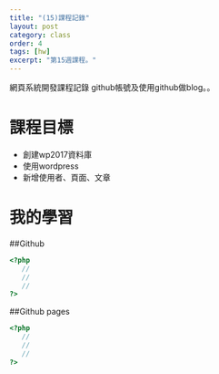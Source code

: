 ```yaml
---
title: "(15)課程記錄"
layout: post
category: class
order: 4
tags: [hw]
excerpt: "第15週課程。"
---
```

網頁系統開發課程記錄
github帳號及使用github做blog。。

# 課程目標
- 創建wp2017資料庫
- 使用wordpress
- 新增使用者、頁面、文章

# 我的學習

##Github



```php
<?php
   //
   //
   //
?>
```
##Github pages

```php
<?php
   //
   //
   //
?>
```


[1]: https://github.com/        "GitHub"
[2]: https://pages.github.com/  "GitHub Pages"
[3]: https://jekyllrb.com/      "Jekyll"
[4]: http://markdown.tw         "Markdown文件"
[5]: http://dillinger.io/       "Dillinger"








